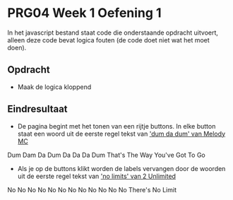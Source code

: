 # PRG04 Week 1 Oefening 1

In het javascript bestand staat code die onderstaande opdracht uitvoert, alleen deze code bevat logica fouten (de code doet niet wat het moet doen).

## Opdracht
- Maak de logica kloppend

## Eindresultaat

- De pagina begint met het tonen van een rijtje buttons. In elke button staat een woord uit de eerste regel tekst van ['dum da dum' van Melody MC](https://www.youtube.com/watch?v=mqpl2NnWHn4)

Dum Dam Da Dum Da Da Da Dum That's The Way You've Got To Go

- Als je op de buttons klikt worden de labels vervangen door de woorden uit de eerste regel tekst van ['no limits' van 2 Unlimited](https://www.youtube.com/watch?v=RkEXGgdqMz8)

No No No No No No No No No No No No There's No Limit
